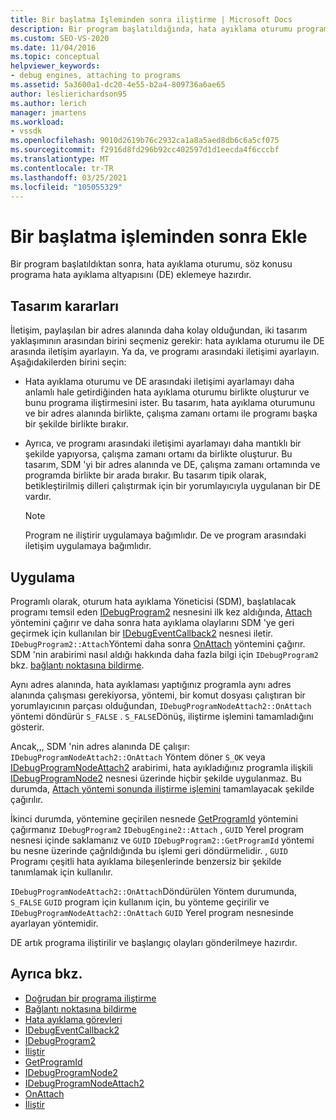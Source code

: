 ```yaml
---
title: Bir başlatma Işleminden sonra iliştirme | Microsoft Docs
description: Bir program başlatıldığında, hata ayıklama oturumu programa hata ayıklama altyapısını eklemeye hazırdır. Hata ayıklama altyapısıyla iletişim için bir tasarım yaklaşımı seçin.
ms.custom: SEO-VS-2020
ms.date: 11/04/2016
ms.topic: conceptual
helpviewer_keywords:
- debug engines, attaching to programs
ms.assetid: 5a3600a1-dc20-4e55-b2a4-809736a6ae65
author: leslierichardson95
ms.author: lerich
manager: jmartens
ms.workload:
- vssdk
ms.openlocfilehash: 9010d2619b76c2932ca1a8a5aed8db6c6a5cf075
ms.sourcegitcommit: f2916d8fd296b92cc402597d1d1eecda4f6cccbf
ms.translationtype: MT
ms.contentlocale: tr-TR
ms.lasthandoff: 03/25/2021
ms.locfileid: "105055329"
---
```

# <a name="attach-after-a-launch"></a>Bir başlatma işleminden sonra Ekle
Bir program başlatıldıktan sonra, hata ayıklama oturumu, söz konusu programa hata ayıklama altyapısını (DE) eklemeye hazırdır.

## <a name="design-decisions"></a>Tasarım kararları
 İletişim, paylaşılan bir adres alanında daha kolay olduğundan, iki tasarım yaklaşımının arasından birini seçmeniz gerekir: hata ayıklama oturumu ile DE arasında iletişim ayarlayın. Ya da, ve programı arasındaki iletişimi ayarlayın. Aşağıdakilerden birini seçin:

- Hata ayıklama oturumu ve DE arasındaki iletişimi ayarlamayı daha anlamlı hale getirdiğinden hata ayıklama oturumu birlikte oluşturur ve bunu programa iliştirmesini ister. Bu tasarım, hata ayıklama oturumunu ve bir adres alanında birlikte, çalışma zamanı ortamı ile programı başka bir şekilde birlikte bırakır.

- Ayrıca, ve programı arasındaki iletişimi ayarlamayı daha mantıklı bir şekilde yapıyorsa, çalışma zamanı ortamı da birlikte oluşturur. Bu tasarım, SDM 'yi bir adres alanında ve DE, çalışma zamanı ortamında ve programda birlikte bir arada bırakır. Bu tasarım tipik olarak, betikleştirilmiş dilleri çalıştırmak için bir yorumlayıcıyla uygulanan bir DE vardır.

    > [!NOTE]
    > Program ne iliştirir uygulamaya bağımlıdır. De ve program arasındaki iletişim uygulamaya bağımlıdır.

## <a name="implementation"></a>Uygulama
 Programlı olarak, oturum hata ayıklama Yöneticisi (SDM), başlatılacak programı temsil eden [IDebugProgram2](../../extensibility/debugger/reference/idebugprogram2.md) nesnesini ilk kez aldığında, [Attach](../../extensibility/debugger/reference/idebugprogram2-attach.md) yöntemini çağırır ve daha sonra hata ayıklama olaylarını SDM 'ye geri geçirmek için kullanılan bir [IDebugEventCallback2](../../extensibility/debugger/reference/idebugeventcallback2.md) nesnesi iletir. `IDebugProgram2::Attach`Yöntemi daha sonra [OnAttach](../../extensibility/debugger/reference/idebugprogramnodeattach2-onattach.md) yöntemini çağırır. SDM 'nin arabirimi nasıl aldığı hakkında daha fazla bilgi için `IDebugProgram2` bkz. [bağlantı noktasına bildirme](../../extensibility/debugger/notifying-the-port.md).

 Aynı adres alanında, hata ayıklaması yaptığınız programla aynı adres alanında çalışması gerekiyorsa, yöntemi, bir komut dosyası çalıştıran bir yorumlayıcının parçası olduğundan, `IDebugProgramNodeAttach2::OnAttach` yöntemi döndürür `S_FALSE` . `S_FALSE`Dönüş, iliştirme işlemini tamamladığını gösterir.

 Ancak,,, SDM 'nin adres alanında DE çalışır: `IDebugProgramNodeAttach2::OnAttach` Yöntem döner `S_OK` veya [IDebugProgramNodeAttach2](../../extensibility/debugger/reference/idebugprogramnodeattach2.md) arabirimi, hata ayıkladığınız programla ilişkili [IDebugProgramNode2](../../extensibility/debugger/reference/idebugprogramnode2.md) nesnesi üzerinde hiçbir şekilde uygulanmaz. Bu durumda, [Attach yöntemi sonunda iliştirme işlemini](../../extensibility/debugger/reference/idebugengine2-attach.md) tamamlayacak şekilde çağırılır.

 İkinci durumda, yöntemine geçirilen nesnede [GetProgramId](../../extensibility/debugger/reference/idebugprogram2-getprogramid.md) yöntemini çağırmanız `IDebugProgram2` `IDebugEngine2::Attach` , `GUID` Yerel program nesnesi içinde saklamanız ve `GUID` `IDebugProgram2::GetProgramId` yöntemi bu nesne üzerinde çağrıldığında bu işlemi geri döndürmelidir. , `GUID` Programı çeşitli hata ayıklama bileşenlerinde benzersiz bir şekilde tanımlamak için kullanılır.

 `IDebugProgramNodeAttach2::OnAttach`Döndürülen Yöntem durumunda, `S_FALSE` `GUID` program için kullanım için, bu yönteme geçirilir ve `IDebugProgramNodeAttach2::OnAttach` `GUID` Yerel program nesnesinde ayarlayan yöntemidir.

 DE artık programa iliştirilir ve başlangıç olayları gönderilmeye hazırdır.

## <a name="see-also"></a>Ayrıca bkz.
- [Doğrudan bir programa iliştirme](../../extensibility/debugger/attaching-directly-to-a-program.md)
- [Bağlantı noktasına bildirme](../../extensibility/debugger/notifying-the-port.md)
- [Hata ayıklama görevleri](../../extensibility/debugger/debugging-tasks.md)
- [IDebugEventCallback2](../../extensibility/debugger/reference/idebugeventcallback2.md)
- [IDebugProgram2](../../extensibility/debugger/reference/idebugprogram2.md)
- [İliştir](../../extensibility/debugger/reference/idebugprogram2-attach.md)
- [GetProgramId](../../extensibility/debugger/reference/idebugprogram2-getprogramid.md)
- [IDebugProgramNode2](../../extensibility/debugger/reference/idebugprogramnode2.md)
- [IDebugProgramNodeAttach2](../../extensibility/debugger/reference/idebugprogramnodeattach2.md)
- [OnAttach](../../extensibility/debugger/reference/idebugprogramnodeattach2-onattach.md)
- [İliştir](../../extensibility/debugger/reference/idebugengine2-attach.md)

